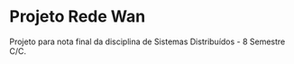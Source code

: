 # Projeto Rede Wan
Projeto para nota final da disciplina de Sistemas Distribuídos - 8 Semestre C/C.
